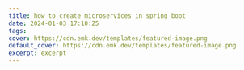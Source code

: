 ```yaml
---
title: how to create microservices in spring boot
date: 2024-01-03 17:10:25
tags:
cover: https://cdn.emk.dev/templates/featured-image.png
default_cover: https://cdn.emk.dev/templates/featured-image.png
excerpt: excerpt
---
```

